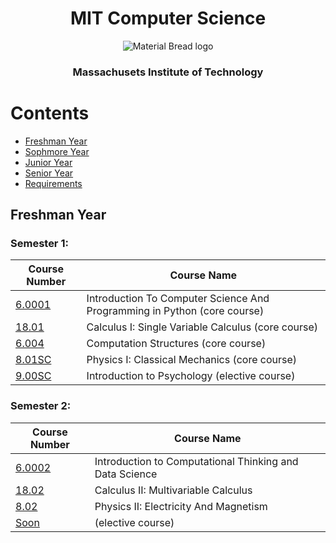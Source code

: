 <h1 align="center">MIT Computer Science</h1>

<p align="center">
    <img src="Logo/MIT-Logo.png" alt="Material Bread logo">
</p>
<h3 align="center">Massachusets Institute of Technology</h3>

# Contents

- [Freshman Year](https://github.com/shamsiddin-abbasov/MIT-Computer-Science-Roadmap#freshman-year)
- [Sophmore Year](https://github.com/shamsiddin-abbasov/MIT-Computer-Science-Roadmap#sophmore-year)
- [Junior Year](https://github.com/shamsiddin-abbasov/MIT-Computer-Science-Roadmap#junior-year)
- [Senior Year](https://github.com/shamsiddin-abbasov/MIT-Computer-Science-Roadmap#senior-year)
- [Requirements](https://github.com/shamsiddin-abbasov/MIT-Computer-Science-Roadmap#requirements)

## Freshman Year

### Semester 1:

| Course Number  | Course Name |
| ------------- | ------------- |
| [6.0001](https://ocw.mit.edu/courses/6-0001-introduction-to-computer-science-and-programming-in-python-fall-2016/) | Introduction To Computer Science And Programming in Python (core course) |
| [18.01](https://ocw.mit.edu/courses/18-01-calculus-i-single-variable-calculus-fall-2020/) | Calculus I: Single Variable Calculus (core course) |
| [6.004](https://ocw.mit.edu/courses/6-004-computation-structures-spring-2017/) | Computation Structures (core course) |
| [8.01SC](https://ocw.mit.edu/courses/8-01sc-classical-mechanics-fall-2016/) | Physics I: Classical Mechanics (core course) |
| [9.00SC](https://ocw.mit.edu/courses/9-00sc-introduction-to-psychology-fall-2011/) | Introduction to Psychology (elective course) |

### Semester 2:

| Course Number  | Course Name |
| ------------- | ------------- |
| [6.0002](https://ocw.mit.edu/courses/6-0002-introduction-to-computational-thinking-and-data-science-fall-2016/) | Introduction to Computational Thinking and Data Science |
| [18.02](https://ocw.mit.edu/courses/18-02-multivariable-calculus-fall-2007/) | Calculus II: Multivariable Calculus |
| [8.02](https://ocw.mit.edu/courses/8-02-physics-ii-electricity-and-magnetism-spring-2019/) | Physics II: Electricity And Magnetism |
| [Soon]() | (elective course) |
